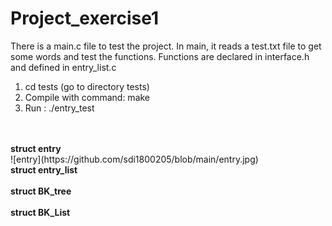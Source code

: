 # Project_exercise1

There is a main.c file to test the project. 
In main, it reads a test.txt file to get some words and test the functions.
Functions are declared in interface.h and defined in entry_list.c

1. cd tests (go to directory tests)
2. Compile with command: make
3. Run : ./entry_test
<br>
<br>
<b>struct entry</b><br>
![entry](https://github.com/sdi1800205/blob/main/entry.jpg)
<br>
<b>struct entry_list</b><br>

<br>
<b>struct BK_tree</b><br>

<br>
<b>struct BK_List</b><br>

<br>